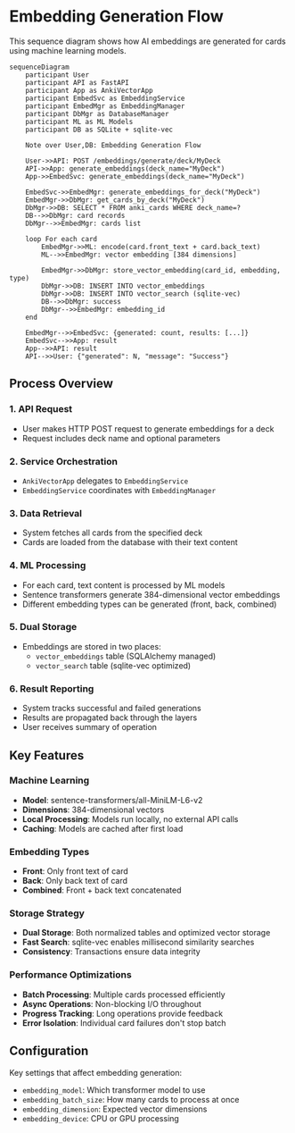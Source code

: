 # Embedding Generation Flow

This sequence diagram shows how AI embeddings are generated for cards using machine learning models.

```mermaid
sequenceDiagram
    participant User
    participant API as FastAPI
    participant App as AnkiVectorApp
    participant EmbedSvc as EmbeddingService
    participant EmbedMgr as EmbeddingManager
    participant DbMgr as DatabaseManager
    participant ML as ML Models
    participant DB as SQLite + sqlite-vec

    Note over User,DB: Embedding Generation Flow
    
    User->>API: POST /embeddings/generate/deck/MyDeck
    API->>App: generate_embeddings(deck_name="MyDeck")
    App->>EmbedSvc: generate_embeddings(deck_name="MyDeck")
    
    EmbedSvc->>EmbedMgr: generate_embeddings_for_deck("MyDeck")
    EmbedMgr->>DbMgr: get_cards_by_deck("MyDeck")
    DbMgr->>DB: SELECT * FROM anki_cards WHERE deck_name=?
    DB-->>DbMgr: card records
    DbMgr-->>EmbedMgr: cards list
    
    loop For each card
        EmbedMgr->>ML: encode(card.front_text + card.back_text)
        ML-->>EmbedMgr: vector embedding [384 dimensions]
        
        EmbedMgr->>DbMgr: store_vector_embedding(card_id, embedding, type)
        DbMgr->>DB: INSERT INTO vector_embeddings
        DbMgr->>DB: INSERT INTO vector_search (sqlite-vec)
        DB-->>DbMgr: success
        DbMgr-->>EmbedMgr: embedding_id
    end
    
    EmbedMgr-->>EmbedSvc: {generated: count, results: [...]}
    EmbedSvc-->>App: result
    App-->>API: result
    API-->>User: {"generated": N, "message": "Success"}
```

## Process Overview

### 1. API Request
- User makes HTTP POST request to generate embeddings for a deck
- Request includes deck name and optional parameters

### 2. Service Orchestration
- `AnkiVectorApp` delegates to `EmbeddingService`
- `EmbeddingService` coordinates with `EmbeddingManager`

### 3. Data Retrieval
- System fetches all cards from the specified deck
- Cards are loaded from the database with their text content

### 4. ML Processing
- For each card, text content is processed by ML models
- Sentence transformers generate 384-dimensional vector embeddings
- Different embedding types can be generated (front, back, combined)

### 5. Dual Storage
- Embeddings are stored in two places:
  - `vector_embeddings` table (SQLAlchemy managed)
  - `vector_search` table (sqlite-vec optimized)

### 6. Result Reporting
- System tracks successful and failed generations
- Results are propagated back through the layers
- User receives summary of operation

## Key Features

### Machine Learning
- **Model**: sentence-transformers/all-MiniLM-L6-v2
- **Dimensions**: 384-dimensional vectors
- **Local Processing**: Models run locally, no external API calls
- **Caching**: Models are cached after first load

### Embedding Types
- **Front**: Only front text of card
- **Back**: Only back text of card  
- **Combined**: Front + back text concatenated

### Storage Strategy
- **Dual Storage**: Both normalized tables and optimized vector storage
- **Fast Search**: sqlite-vec enables millisecond similarity searches
- **Consistency**: Transactions ensure data integrity

### Performance Optimizations
- **Batch Processing**: Multiple cards processed efficiently
- **Async Operations**: Non-blocking I/O throughout
- **Progress Tracking**: Long operations provide feedback
- **Error Isolation**: Individual card failures don't stop batch

## Configuration

Key settings that affect embedding generation:
- `embedding_model`: Which transformer model to use
- `embedding_batch_size`: How many cards to process at once
- `embedding_dimension`: Expected vector dimensions
- `embedding_device`: CPU or GPU processing 
